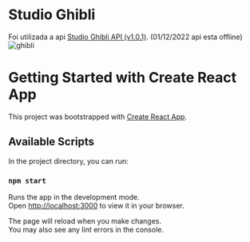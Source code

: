 
# Studio Ghibli

Foi utilizada a api [Studio Ghibli API (v1.0.1)](https://ghibliapi.herokuapp.com/). (01/12/2022 api esta offline)
![ghibli](https://user-images.githubusercontent.com/86432951/204670689-3c570c4f-ddcd-4dec-9082-935e54c03573.gif)

# Getting Started with Create React App

This project was bootstrapped with [Create React App](https://github.com/facebook/create-react-app).

## Available Scripts

In the project directory, you can run:

### `npm start`

Runs the app in the development mode.\
Open [http://localhost:3000](http://localhost:3000) to view it in your browser.

The page will reload when you make changes.\
You may also see any lint errors in the console.
